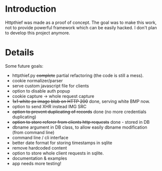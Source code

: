 # Introduction #

Httpthief was made as a proof of concept. The goal was to make this work, not to provide powerful framework which can be easily hacked. I don't plan to develop this project anymore.


# Details #

Some future goals:
  * httpthief.py ~~complete~~ partial refactoring (the code is still a mess).
  * cookie normalizer/parser
  * serve custom javascript file for clients
  * option to disable auth popup
  * cookie capture -> whole request capture
  * ~~1x1 white px image blob on HTTP 200~~ done, serving white BMP now.
  * option to send XHR instead IMG SRC
  * ~~option to prevent duplicating of records~~ done (no more credentials duplicating)
  * ~~option to store referer from clients http requests~~ done - stored in DB
  * dbname argument in DB class, to allow easily dbname modification (from command line)
  * command line / cli interface
  * better date format for storing timestamps in sqlite
  * remove hardcoded content
  * option to store whole client requests in sqlite.
  * documentation & examples
  * app needs more testing!